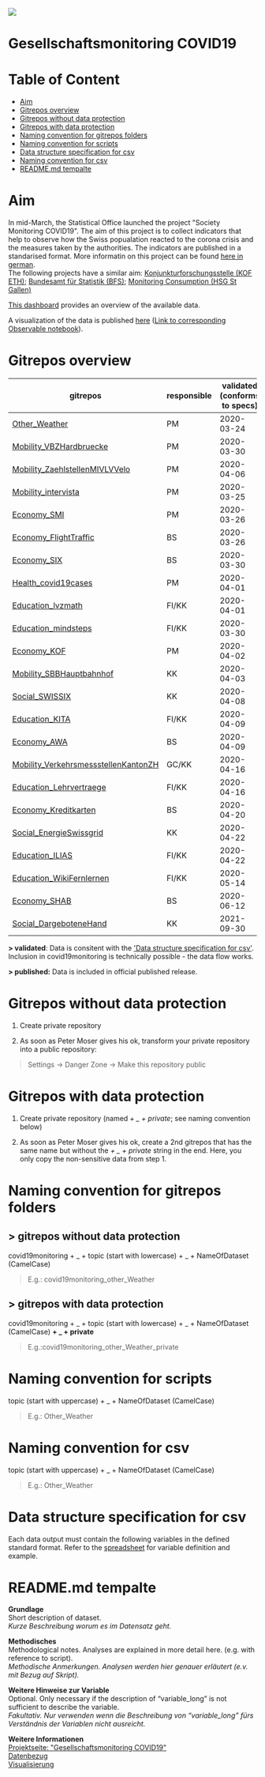 ![](https://opendata.swiss/content/uploads/2016/02/kt_zh.png)

# Gesellschaftsmonitoring COVID19

# Table of Content

- [Aim](https://github.com/statistikZH/covid19monitoring/tree/master#aim) <br>
- [Gitrepos overview](https://github.com/statistikZH/covid19monitoring/tree/master#gitrepos-overview) <br>
- [Gitrepos without data protection](https://github.com/statistikZH/covid19monitoring/tree/master#gitrepos-without-data-protection) <br>
- [Gitrepos with data protection](https://github.com/statistikZH/covid19monitoring/tree/master#gitrepos-with-data-protection) <br>
- [Naming convention for gitrepos folders](https://github.com/statistikZH/covid19monitoring/tree/master#naming-convention-for-gitrepos-folders) <br>
- [Naming convention for scripts](https://github.com/statistikZH/covid19monitoring/tree/master#naming-convention-for-scripts) <br>
- [Data structure specification for csv](https://github.com/statistikZH/covid19monitoring/tree/master#data-structure-specification-for-csv) <br>
- [Naming convention for csv](https://github.com/statistikZH/covid19monitoring/blob/master/README.md#data-structure-specification-for-csv) <br>
- [README.md tempalte](https://github.com/statistikZH/covid19monitoring/tree/master#readmemd-tempalte) <br>

# Aim

In mid-March, the Statistical Office launched the project "Society Monitoring COVID19". The aim of this project is to collect indicators that help to observe how the Swiss popualation reacted to the corona crisis and the measures taken by the authorities. The indicators are published in a standarised format. More informatin on this project can be found [here in german](https://www.zh.ch/de/news-uebersicht/mitteilungen/2020/politik-staat/statistik/durch-die-krise-begleiten---gesellschaftsmonitoring-covid19-.html). <br>
The following projects have a similar aim: [Konjunkturforschungsstelle (KOF ETH)](https://kof.ethz.ch/prognosen-indikatoren/indikatoren.html); [Bundesamt für Statistik (BFS)](https://www.bfs.admin.ch/bfs/de/home/aktuell/covid-19.html);  [Monitoring Consumption (HSG St Gallen)](https://public.tableau.com/profile/monitoringconsumptionswitzerland#!/)<br>

[This dashboard](https://www.web.statistik.zh.ch/covid19_indikatoren_uebersicht/#/) provides an overview of the available data. <br>

A visualization of the data is published [here](https://www.web.statistik.zh.ch/cms_vis/covid19_indikatoren/) ([Link to corresponding Observable notebook](https://observablehq.com/@mmznrstat/monitoring-covid19-effekt)).

# Gitrepos overview

| gitrepos  | responsible | validated (conforms to specs) |first published| collected until|
| ------------- | ------------- | ------------- | ------------- |------------- |
| [Other_Weather](https://github.com/statistikZH/covid19monitoring_other_Weather)  | PM | 2020-03-24 |2020-03-31|ongoing|
| [Mobility_VBZHardbruecke](https://github.com/statistikZH/covid19monitoring_mobility_VBZHardbruecke) | PM | 2020-03-30 |2020-03-31|ongoing|
| [Mobility_ZaehlstellenMIVLVVelo](https://github.com/statistikZH/covid19monitoring_mobility_ZaehlstellenMIVLVVelo) | PM | 2020-04-06 |2020-04-07|ongoing|
| [Mobility_intervista](https://github.com/statistikZH/covid19monitoring_mobility_intervista)   | PM | 2020-03-25 |2020-03-31|4.7.2021|
| [Economy_SMI](https://github.com/statistikZH/covid19monitoring_economy_SMI)   | PM | 2020-03-26 |2020-03-31|ongoing|
| [Economy_FlightTraffic](https://github.com/statistikZH/covid19monitoring_economy_FlightTraffic)   | BS | 2020-03-26 |2020-03-31|2021-07-05|
| [Economy_SIX](https://github.com/statistikZH/covid19monitoring_economy_SIX)   | BS | 2020-03-30 |2020-03-31|2021-10-02|
| [Health_covid19cases](https://github.com/statistikZH/covid19monitoring_health_covid19cases)   | PM | 2020-04-01 |2020-04-02|ongoing|
| [Education_lvzmath](https://bildungsmonitoringzh.github.io/covid19_edu_lmvz_public/)   | FI/KK | 2020-04-01 |2020-04-05|ongoing|
| [Education_mindsteps](https://github.com/bildungsmonitoringZH/covid19_edu_mindsteps)   | FI/KK | 2020-03-30 |2020-03-31|ongoing|
| [Economy_KOF](https://github.com/statistikZH/covid19monitoring_economy_KOF)   | PM | 2020-04-02 | 2020-04-02 |4.7.2020|
| [Mobility_SBBHauptbahnhof](https://github.com/statistikZH/covid19monitoring_mobility_SBBHauptbahnhof)  | KK | 2020-04-03 | 2020-04-03 |2021-08-25|
| [Social_SWISSIX](https://github.com/statistikZH/covid19monitoring_social_SWISSIX)  | KK | 2020-04-08 | 2020-04-08 |12.06.2020|
| [Education_KITA](https://bildungsmonitoringzh.github.io/covid19_edu_ajb)  | FI/KK | 2020-04-09 | 2020-04-09 |ongoing|
| [Economy_AWA](https://github.com/statistikZH/covid19monitoring_economy_AWA)  | BS | 2020-04-09 | 2020-04-09 |30.06.2020|
| [Mobility_VerkehrsmessstellenKantonZH](https://github.com/statistikZH/covid19monitoring_mobility_VerkehrsmessstellenKantonZH)  | GC/KK | 2020-04-16 | 2020-04-16 |ongoing|
| [Education_Lehrvertraege](https://github.com/bildungsmonitoringZH/covid19_edu_bista)  | FI/KK | 2020-04-16 | 2020-04-16 |ongoing|
| [Economy_Kreditkarten](https://github.com/statistikZH/covid19monitoring_economy_Kreditkarten)  | BS | 2020-04-20 | 2020-04-20 |2020-12-24|
| [Social_EnergieSwissgrid](https://github.com/statistikZH/covid19monitoring_social_EnergieSwissgrid)  | KK | 2020-04-22 | 2020-04-22 |12.06.2020|
| [Education_ILIAS](https://github.com/bildungsmonitoringZH/covid19_edu_phzh)  | FI/KK | 2020-04-22 | 2020-04-24 |30.06.2020|
| [Education_WikiFernlernen](https://github.com/bildungsmonitoringZH/covid19_edu_vsa)  | FI/KK | 2020-05-14 | 2020-05-14 |2020-06-30|
| [Economy_SHAB](https://github.com/statistikZH/covid19monitoring_economy_SHAB)  | BS |  2020-06-12 |2020-06-12 |2022-05-31|
| [Social_DargeboteneHand](https://github.com/statistikZH/covid19monitoring_social_DargeboteneHand)  | KK | 2021-09-30 |2021-09-30 |31.12.2021|

**> validated**: Data is consitent with the ['Data structure specification for csv'](https://github.com/statistikZH/covid19monitoring/blob/master/README.md#data-structure-specification-for-csv). Inclusion in covid19monitoring is technically possible - the data flow works.

**> published:** Data is included in official published release.

# Gitrepos without data protection

1. Create private repository <br>

2. As soon as Peter Moser gives his ok, transform your private repository into a public repository: 

> Settings -> Danger Zone -> Make this repository public

# Gitrepos with data protection

1. Create private repository  (named *+ _ + private*; see naming convention below) <br>

2. As soon as Peter Moser gives his ok, create a 2nd gitrepos that has the same name but without the *+ _ + private* string in the end. Here, you only copy the non-sensitive data from step 1. 

# Naming convention for gitrepos folders

## > gitrepos without data protection

covid19monitoring  + _ +   topic (start with lowercase)  + _ +  NameOfDataset (CamelCase)<br>

> E.g.: covid19monitoring_other_Weather

## > gitrepos with data protection

covid19monitoring  + _ +   topic (start with lowercase)  + _ +  NameOfDataset (CamelCase) **+ _ + private** <br>

> E.g.:covid19monitoring_other_Weather_private

# Naming convention for scripts

topic (start with uppercase) + _ +  NameOfDataset (CamelCase) <br>

> E.g.: Other_Weather

# Naming convention for csv

topic (start with uppercase) + _ + NameOfDataset (CamelCase)

> E.g.: Other_Weather

# Data structure specification for csv

Each data output must contain the following variables in the defined standard format. Refer to the  [spreadsheet](https://docs.google.com/spreadsheets/d/e/2PACX-1vRAXE1Sahd8Gv5wiadUQrmyENCvsBhiCW1c1tGKEuXBtmPRXxvw4F-BmGDdjQcgQp7gz61qt6xw-JSk/pubhtml#) for variable definition and example.

<!---
# Template for GiHub Page

The template for our GitHub Page can be found [here](https://github.com/statistikZH/covid19monitoring/blob/master/Template_GitHubPages.Rmd). This template generates the following [GitHub Pages](https://statistikzh.github.io/covid19monitoring/). 
--->

# README.md tempalte

**Grundlage** <br>
Short description of dataset.  <br>
*Kurze Beschreibung worum es im Datensatz geht.*  

**Methodisches** <br>
Methodological notes. Analyses are explained in more detail here. (e.g.  with reference to script).   <br>
*Methodische Anmerkungen. Analysen werden hier genauer erläutert (e.v. mit Bezug auf Skript).*  <br>

**Weitere Hinweise zur Variable**  <br>
Optional. Only necessary if the description of “variable_long” is not sufficient to describe the variable.   <br>
*Fakultativ. Nur verwenden wenn die Beschreibung von “variable_long”  fürs Verständnis der Variablen nicht ausreicht.* <br>

**Weitere Informationen** <br>
[Projektseite: "Gesellschaftsmonitoring COVID19"](https://github.com/statistikZH/covid19monitoring) <br>
[Datenbezug](https://www.web.statistik.zh.ch/covid19_indikatoren_uebersicht/#/) <br>
[Visualisierung](https://www.web.statistik.zh.ch/cms_vis/covid19_indikatoren/) <br>

